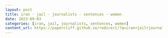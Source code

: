 ```yaml
---
layout: post
title: iran · jail · journalists · sentences · women
date: 2023-09-03
categories: [iran, jail, journalists, sentences, women]
content_url: https://papercliff.github.io/redirect/?q=iran+jail+journalists+sentences+women&tbs=cdr:1,cd_min:9/2/2023,cd_max:9/4/2023
---
```

